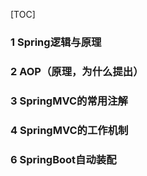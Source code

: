 [TOC]

### 1 Spring逻辑与原理

### 2 AOP（原理，为什么提出）

### 3 SpringMVC的常用注解

### 4 SpringMVC的工作机制

### 6 SpringBoot自动装配

### 

